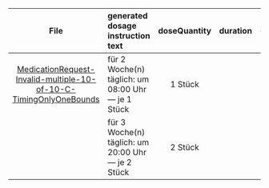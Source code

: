 | File | generated dosage instruction text | doseQuantity | duration | durationUnit | frequency | period | periodUnit | Day<br>of<br>Week | Time<br>Of<br>Day | when | bounds[x] |
| :---: | :--- | :---: | :---: | :---: | :---: | :---: | :---: | :---: | :---: | :---: | :---: |
| [MedicationRequest-Invalid-multiple-10-of-10-C-TimingOnlyOneBounds](./MedicationRequest-Invalid-multiple-10-of-10-C-TimingOnlyOneBounds.html) | für 2 Woche(n) täglich: um 08:00 Uhr — je 1 Stück | 1 Stück |  |  | 1 | 1 | d |  | 08:00:00 |  | {'system': 'http://unitsofmeasure.org', 'value': 2, 'code': 'wk', 'unit': 'Woche(n)'} |
|  | für 3 Woche(n) täglich: um 20:00 Uhr — je 2 Stück | 2 Stück |  |  | 1 | 1 | d |  | 20:00:00 |  | {'system': 'http://unitsofmeasure.org', 'value': 3, 'code': 'wk', 'unit': 'Woche(n)'} |
